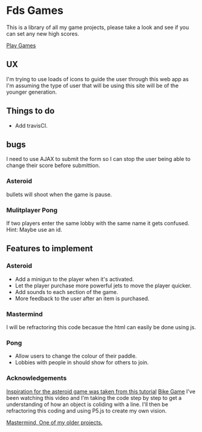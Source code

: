 # Fds Games

This is a library of all my game projects, please take a look and see if you can set any new high scores.

[Play Games](https://fd-games.herokuapp.com/)

## UX

I'm trying to use loads of icons to guide the user through this web app as I'm assuming the type of user that will be using this site will be of the younger generation.

## Things to do

- Add travisCI.

## bugs

I need to use AJAX to submit the form so I can stop the user being able to change their score before submittion.

### Asteroid

bullets will shoot when the game is pause.

### Mulitplayer Pong

If two players enter the same lobby with the same name it gets confused. Hint: Maybe use an id.

## Features to implement

### Asteroid

- Add a minigun to the player when it's activated.
- Let the player purchase more powerful jets to move the player quicker.
- Add sounds to each section of the game.
- More feedback to the user after an item is purchased.

### Mastermind

I will be refractoring this code becasue the html can easily be done using js.

### Pong

- Allow users to change the colour of their paddle.
- Lobbies with people in should show for others to join.


### Acknowledgements

[Inspiration for the asteroid game was taken from this tutorial](https://www.youtube.com/watch?v=eI9idPTT0c4&t=24s)
[Bike Game](https://www.youtube.com/watch?v=MW8HcwHK1S0&t=119s)
I've been watching this video and I'm taking the code step by step to get a understanding of how an object is coliding with a line. I'll then be refractoring this coding and using P5.js to create my own vision.


[Mastermind, One of my older projects.](https://github.com/Fordalex/mastermind-project)